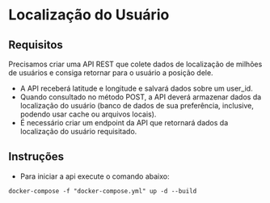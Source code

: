 # Localização do Usuário

## Requisitos

Precisamos criar uma API REST que colete dados de localização de milhões de usuários e
consiga retornar para o usuário a posição dele.

- A API receberá latitude e longitude e salvará dados sobre um user_id.
- Quando consultado no método POST, a API deverá armazenar dados da localização do
usuário (banco de dados de sua preferência, inclusive, podendo usar cache ou arquivos
locais).
- É necessário criar um endpoint da API que retornará dados da localização do usuário requisitado.

## Instruções

- Para iniciar a api execute o comando abaixo:

```shell
docker-compose -f "docker-compose.yml" up -d --build
```
